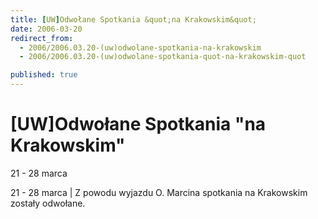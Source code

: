 ```yaml
---
title: [UW]Odwołane Spotkania &quot;na Krakowskim&quot;
date: 2006-03-20
redirect_from: 
  - 2006/2006.03.20-(uw)odwolane-spotkania-na-krakowskim
  - 2006/2006.03.20-(uw)odwolane-spotkania-quot-na-krakowskim-quot

published: true
---
```




# [UW]Odwołane Spotkania &quot;na Krakowskim&quot;

<time>21 - 28 marca</time>

21 - 28 marca | Z powodu wyjazdu O. Marcina spotkania na Krakowskim zostały odwołane.

<!--CONTENT FROM OLD SERVER (jos before 2013): 21 - 28 marca | Z powodu wyjazdu O. Marcina spotkania na Krakowskim zostały odwołane.
-->

<!--{{json:{"created_date":"2006-03-20 22:13:21","publish_down":"0000-00-00 00:00:00","id":"319"}}}-->